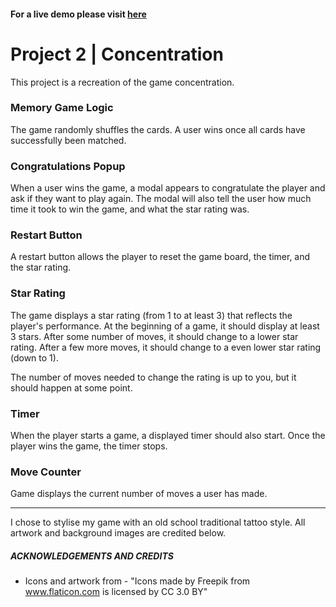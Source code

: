 #### For a live demo please visit [here](https://devboysal.github.io/The-Memory-Game-Concentration/)

# Project 2 | Concentration

This project is a recreation of the game concentration.

###   Memory Game Logic

The game randomly shuffles the cards. A user wins once all cards have successfully been matched.

###   Congratulations Popup

When a user wins the game, a modal appears to congratulate the player and ask if they want to play again. The modal will also tell the user how much time it took to win the game, and what the star rating was.

###   Restart Button

A restart button allows the player to reset the game board, the timer, and the star rating.

###   Star Rating

The game displays a star rating (from 1 to at least 3) that reflects the player's performance. At the beginning of a game, it should display at least 3 stars. After some number of moves, it should change to a lower star rating. After a few more moves, it should change to a even lower star rating (down to 1).

The number of moves needed to change the rating is up to you, but it should happen at some point.

###   Timer

When the player starts a game, a displayed timer should also start. Once the player wins the game, the timer stops.

###   Move Counter

Game displays the current number of moves a user has made.

--------------------------------------------------------------------------------------------------------------------------------

I chose to stylise my game with an old school traditional tattoo style. All artwork and background images are credited below.


##### ACKNOWLEDGEMENTS AND CREDITS

* Icons and artwork from - "Icons made by Freepik from www.flaticon.com is licensed by CC 3.0 BY"
